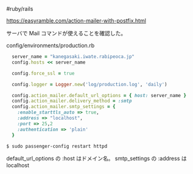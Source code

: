 #ruby/rails 


<https://easyramble.com/action-mailer-with-postfix.html>

サーバで Mail コマンドが使えることを確認した。

config/environments/production.rb

```ruby
  server_name = "kanegasaki.iwate.rabipeoca.jp"
  config.hosts << server_name

  config.force_ssl = true

  config.logger = Logger.new('log/production.log', 'daily')

  config.action_mailer.default_url_options = { host: server_name }
  config.action_mailer.delivery_method = :smtp
  config.action_mailer.smtp_settings = {
    :enable_starttls_auto => true,
    :address => "localhost",
    :port => 25,2
    :authentication => 'plain'
  }
```

```shell
$ sudo passenger-config restart httpd
```

default_url_options の :host はドメイン名。
smtp_settings の :address は　localhost
